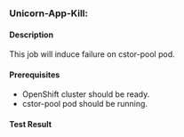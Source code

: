 ### Unicorn-App-Kill:

#### Description

This job will induce failure on cstor-pool pod. 

#### Prerequisites

- OpenShift cluster should be ready.
- cstor-pool pod should be running. 

#### Test Result

